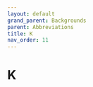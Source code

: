```yaml
---
layout: default
grand_parent: Backgrounds
parent: Abbreviations
title: K
nav_order: 11
---
```


# K
